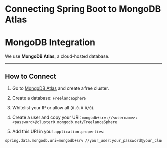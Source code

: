 # Connecting Spring Boot to MongoDB Atlas

# MongoDB Integration

We use **MongoDB Atlas**, a cloud-hosted database.

---

## How to Connect

1. Go to [MongoDB Atlas](https://www.mongodb.com/cloud/atlas) and create a free cluster.

2. Create a database: `FreelanceSphere`

3. Whitelist your IP or allow all (`0.0.0.0/0`).

4. Create a user and copy your URI:
    `mongodb+srv://<username>:<password>@cluster0.mongodb.net/FreelanceSphere`

5. Add this URI in your `application.properties`:
```properties
spring.data.mongodb.uri=mongodb+srv://your_user:your_password@your_cluster/FreelanceSphere

